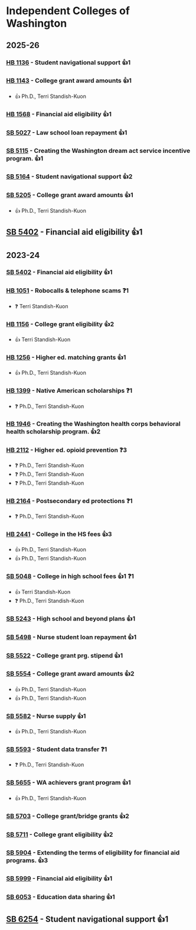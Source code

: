 # Independent Colleges of Washington
## 2025-26

### [HB 1136](/bill/2025-26/hb/1136/) - Student navigational support 👍1  

### [HB 1143](/bill/2025-26/hb/1143/) - College grant award amounts 👍1  
* 👍 Ph.D., Terri Standish-Kuon

### [HB 1568](/bill/2025-26/hb/1568/) - Financial aid eligibility 👍1  

### [SB 5027](/bill/2025-26/sb/5027/) - Law school loan repayment 👍1  

### [SB 5115](/bill/2025-26/sb/5115/) - Creating the Washington dream act service incentive program. 👍1  

### [SB 5164](/bill/2025-26/sb/5164/) - Student navigational support 👍2  

### [SB 5205](/bill/2025-26/sb/5205/) - College grant award amounts 👍1  
* 👍 Ph.D., Terri Standish-Kuon

## [SB 5402](/bill/2025-26/sb/5402/) - Financial aid eligibility 👍1  

## 2023-24

### [SB 5402](/bill/2023-24/sb/5402/) - Financial aid eligibility 👍1  

### [HB 1051](/bill/2023-24/hb/1051/) - Robocalls & telephone scams   ❓1
* ❓ Terri Standish-Kuon

### [HB 1156](/bill/2023-24/hb/1156/) - College grant eligibility 👍2  
* 👍 Terri Standish-Kuon

### [HB 1256](/bill/2023-24/hb/1256/) - Higher ed. matching grants 👍1  
* 👍 Ph.D., Terri Standish-Kuon

### [HB 1399](/bill/2023-24/hb/1399/) - Native American scholarships   ❓1
* ❓ Ph.D., Terri Standish-Kuon

### [HB 1946](/bill/2023-24/hb/1946/) - Creating the Washington health corps behavioral health scholarship program. 👍2  

### [HB 2112](/bill/2023-24/hb/2112/) - Higher ed. opioid prevention   ❓3
* ❓ Ph.D., Terri Standish-Kuon
* ❓ Ph.D., Terri Standish-Kuon
* ❓ Ph.D., Terri Standish-Kuon

### [HB 2164](/bill/2023-24/hb/2164/) - Postsecondary ed protections   ❓1
* ❓ Ph.D., Terri Standish-Kuon

### [HB 2441](/bill/2023-24/hb/2441/) - College in the HS fees 👍3  
* 👍 Ph.D., Terri Standish-Kuon
* 👍 Ph.D., Terri Standish-Kuon

### [SB 5048](/bill/2023-24/sb/5048/) - College in high school fees 👍1  ❓1
* 👍 Terri Standish-Kuon
* ❓ Ph.D., Terri Standish-Kuon

### [SB 5243](/bill/2023-24/sb/5243/) - High school and beyond plans 👍1  

### [SB 5498](/bill/2023-24/sb/5498/) - Nurse student loan repayment 👍1  

### [SB 5522](/bill/2023-24/sb/5522/) - College grant prg. stipend 👍1  

### [SB 5554](/bill/2023-24/sb/5554/) - College grant award amounts 👍2  
* 👍 Ph.D., Terri Standish-Kuon
* 👍 Ph.D., Terri Standish-Kuon

### [SB 5582](/bill/2023-24/sb/5582/) - Nurse supply 👍1  
* 👍 Ph.D., Terri Standish-Kuon

### [SB 5593](/bill/2023-24/sb/5593/) - Student data transfer   ❓1
* ❓ Ph.D., Terri Standish-Kuon

### [SB 5655](/bill/2023-24/sb/5655/) - WA achievers grant program 👍1  
* 👍 Ph.D., Terri Standish-Kuon

### [SB 5703](/bill/2023-24/sb/5703/) - College grant/bridge grants 👍2  

### [SB 5711](/bill/2023-24/sb/5711/) - College grant eligibility 👍2  

### [SB 5904](/bill/2023-24/sb/5904/) - Extending the terms of eligibility for financial aid programs. 👍3  

### [SB 5999](/bill/2023-24/sb/5999/) - Financial aid eligibility 👍1  

### [SB 6053](/bill/2023-24/sb/6053/) - Education data sharing 👍1  

## [SB 6254](/bill/2023-24/sb/6254/) - Student navigational support 👍1  
